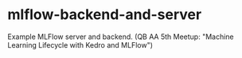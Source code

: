 # mlflow-backend-and-server
Example MLFlow server and backend. (QB AA 5th Meetup: "Machine Learning Lifecycle with Kedro and MLFlow")
